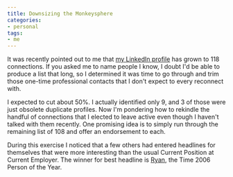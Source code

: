 ```yaml
---
title: Downsizing the Monkeysphere
categories:
- personal
tags:
- me
---
```


It was recently pointed out to me that [my LinkedIn profile][1] has grown to 118 connections.  If you asked me to name people I know, I doubt I'd be able to produce a list that long, so I determined it was time to go through and trim those one-time professional contacts that I don't expect to every reconnect with.

I expected to cut about 50%.  I actually identified only 9, and 3 of those were just obsolete duplicate profiles.  Now I'm pondering how to rekindle the handful of connections that I elected to leave active even though I haven't talked with them recently.  One promising idea is to simply run through the remaining list of 108 and offer an endorsement to each.

During this exercise I noticed that a few others had entered headlines for themselves that were more interesting than the usual Current Position at Current Employer.  The winner for best headline is [Ryan][2], the Time 2006 Person of the Year.

   [1]: http://www.linkedin.com/in/gerwitz
   [2]: http://www.linkedin.com/in/ryanstephenson


